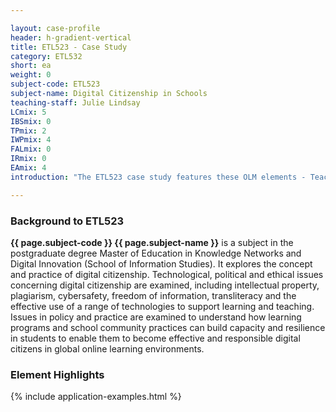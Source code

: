 ```yaml
---

layout: case-profile
header: h-gradient-vertical
title: ETL523 - Case Study
category: ETL532
short: ea
weight: 0
subject-code: ETL523
subject-name: Digital Citizenship in Schools
teaching-staff: Julie Lindsay
LCmix: 5
IBSmix: 0
TPmix: 2
IWPmix: 4
FALmix: 0
IRmix: 0
EAmix: 4
introduction: "The ETL523 case study features these OLM elements - Teacher Presence, E-Assessment, Learning Communities and Interaction with the Professions. These elements are not present in isolation from each other. A combination of elements provide multiple strategies for subject implementation and often overlap and interconnect. The case study showcases these elements and attempts to reveal how vital it is we understand how they may co-exist and work together to improve engagement and enhanced learning outcomes."

---
```


### Background to ETL523

**{{ page.subject-code }} {{ page.subject-name }}** is a subject in the postgraduate degree Master of Education in Knowledge Networks and Digital Innovation (School of Information Studies). It explores the concept and practice of digital citizenship. Technological, political and ethical issues concerning digital citizenship are examined, including intellectual property, plagiarism, cybersafety, freedom of information, transliteracy and the effective use of a range of technologies to support learning and teaching. Issues in policy and practice are examined to understand how learning programs and school community practices can build capacity and resilience in students to enable them to become effective and responsible digital citizens in global online learning environments.

### Element Highlights

<div class="u-release practice">
{% include application-examples.html %}
</div>

<script src='http://cdnjs.cloudflare.com/ajax/libs/jquery/2.1.3/jquery.min.js'></script>
<script src='http://andreruffert.github.io/rangeslider.js/assets/rangeslider.js/dist/rangeslider.min.js'></script>
<script src='http://cdnjs.cloudflare.com/ajax/libs/underscore.js/1.8.2/underscore-min.js'></script>
<script src="{{ site.baseurl}}/js/ranger.js"></script>
